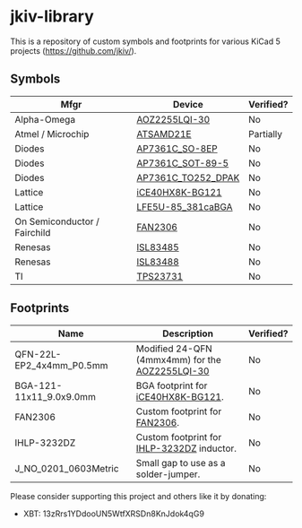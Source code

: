 # jkiv-library

This is a repository of custom symbols and footprints for various KiCad 5 projects (https://github.com/jkiv/).

## Symbols

Mfgr | Device | Verified?
--- | --- | ---
Alpha-Omega | [AOZ2255LQI-30](http://www.aosmd.com/products/power-ics/ezbuck-dc-dc-buck-regulators/AOZ2255LQI-30) | No
Atmel / Microchip | [ATSAMD21E](https://www.microchip.com/wwwproducts/en/ATsamd21g15) | Partially 
Diodes | [AP7361C_SO-8EP](https://www.diodes.com/part/view/AP7361C) | No
Diodes | [AP7361C_SOT-89-5](https://www.diodes.com/part/view/AP7361C) | No
Diodes | [AP7361C_TO252_DPAK](https://www.diodes.com/part/view/AP7361C) | No
Lattice | [iCE40HX8K-BG121](http://www.latticesemi.com/iCE40) | No
Lattice | [LFE5U-85_381caBGA](http://www.latticesemi.com/en/Products/FPGAandCPLD/ECP5) | No
On Semiconductor / Fairchild | [FAN2306](https://www.onsemi.com/products/power-management/dc-dc-controllers-converters-regulators/converters/fan2306) | No
Renesas | [ISL83485](https://www.renesas.com/us/en/products/interface/rs-485-rs-422-rs-232/rs-485-rs-422/device/ISL83485.html) | No
Renesas | [ISL83488](https://www.renesas.com/us/en/products/interface/rs-485-rs-422-rs-232/rs-485-rs-422/device/ISL83488.html) | No
TI | [TPS23731](https://www.ti.com/product/TPS23731) | No

## Footprints

Name | Description | Verified?
--- | --- | ---
QFN-22L-EP2_4x4mm_P0.5mm | Modified 24-QFN (4mmx4mm) for the [AOZ2255LQI-30](http://www.aosmd.com/products/power-ics/ezbuck-dc-dc-buck-regulators/AOZ2255LQI-30) | No
BGA-121-11x11_9.0x9.0mm | BGA footprint for [iCE40HX8K-BG121](http://www.latticesemi.com/iCE40). | No
FAN2306 | Custom footprint for [FAN2306](https://www.onsemi.com/products/power-management/dc-dc-controllers-converters-regulators/converters/fan2306). | No
IHLP-3232DZ | Custom footprint for [IHLP-3232DZ](https://www.vishay.com/product?docid=34316) inductor. | No
J_NO_0201_0603Metric | Small gap to use as a solder-jumper. | No

Please consider supporting this project and others like it by donating:
* XBT: 13zRrs1YDdooUN5WtfXRSDn8KnJdok4qG9
